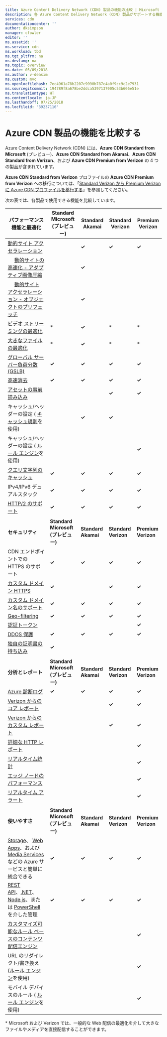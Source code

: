 ```yaml
---
title: Azure Content Delivery Network (CDN) 製品の機能の比較 | Microsoft Docs
description: 各 Azure Content Delivery Network (CDN) 製品がサポートする機能について説明します。
services: cdn
documentationcenter: ''
author: dksimpson
manager: cfowler
editor: ''
ms.assetid: ''
ms.service: cdn
ms.workload: tbd
ms.tgt_pltfrm: na
ms.devlang: na
ms.topic: overview
ms.date: 05/09/2018
ms.author: v-deasim
ms.custom: mvc
ms.openlocfilehash: 7ec4961a78b2207c9990b787c4a0f9cc9c2e7931
ms.sourcegitcommit: 194789f8a678be2ddca5397137005c53b666e51e
ms.translationtype: HT
ms.contentlocale: ja-JP
ms.lasthandoff: 07/25/2018
ms.locfileid: "39237116"
---
```

# <a name="compare-azure-cdn-product-features"></a>Azure CDN 製品の機能を比較する

Azure Content Delivery Network (CDN) には、**Azure CDN Standard from Microsoft** (プレビュー)、**Azure CDN Standard from Akamai**、**Azure CDN Standard from Verizon**、および **Azure CDN Premium from Verizon** の 4 つの製品が含まれています。 

**Azure CDN Standard from Verizon** プロファイルの **Azure CDN Premium from Verizon** への移行については、「[Standard Verizon から Premium Verizon に Azure CDN プロファイルを移行する](cdn-migrate.md)」を参照してください。

次の表では、各製品で使用できる機能を比較しています。

| **パフォーマンス機能と最適化** | **Standard Microsoft (プレビュー)** | **Standard Akamai** | **Standard Verizon** | **Premium Verizon** |
| --- | --- | --- | --- | --- |
| [動的サイト アクセラレーション](https://docs.microsoft.com/azure/cdn/cdn-dynamic-site-acceleration)  |  | **&#x2713;**  | **&#x2713;** | **&#x2713;** |
| &nbsp;&nbsp;&nbsp;&nbsp;&nbsp;[動的サイトの高速化 - アダプティブ画像圧縮](https://docs.microsoft.com/azure/cdn/cdn-dynamic-site-acceleration#adaptive-image-compression-akamai-only)  |  | **&#x2713;**  |  |  |
| &nbsp;&nbsp;&nbsp;&nbsp;&nbsp;[動的サイト アクセラレーション - オブジェクトのプリフェッチ](https://docs.microsoft.com/azure/cdn/cdn-dynamic-site-acceleration#object-prefetch-akamai-only)  |  | **&#x2713;**  |  |  |
| [ビデオ ストリーミングの最適化](https://docs.microsoft.com/azure/cdn/cdn-media-streaming-optimization)  | \* | **&#x2713;**  | \* |  \* |
| [大きなファイルの最適化](https://docs.microsoft.com/azure/cdn/cdn-large-file-optimization)  | \* | **&#x2713;**  | \* |  \* |
| [グローバル サーバー負荷分散 (GSLB)](https://docs.microsoft.com/azure/traffic-manager/traffic-manager-load-balancing-azure)  | **&#x2713;** |**&#x2713;** |**&#x2713;** |**&#x2713;** |
| [高速消去](cdn-purge-endpoint.md)  | **&#x2713;** |**&#x2713;** |**&#x2713;** |**&#x2713;** |
| [アセットの事前読み込み](cdn-preload-endpoint.md)  |  | |**&#x2713;** |**&#x2713;** |
| キャッシュ/ヘッダーの設定 ( [キャッシュ規則](cdn-caching-rules.md)を使用)  |  |**&#x2713;** |**&#x2713;** | |
| キャッシュ/ヘッダーの設定 ( [ルール エンジン](cdn-rules-engine.md)を使用)  |  | | |**&#x2713;** |
| [クエリ文字列のキャッシュ](cdn-query-string.md)  | **&#x2713;** |**&#x2713;** |**&#x2713;** |**&#x2713;** |
| IPv4/IPv6 デュアルスタック | **&#x2713;** |**&#x2713;** |**&#x2713;** |**&#x2713;** |
| [HTTP/2 のサポート](cdn-http2.md)  | **&#x2713;** |**&#x2713;** |**&#x2713;** |**&#x2713;** |
||||
 **セキュリティ** | **Standard Microsoft (プレビュー)** | **Standard Akamai** | **Standard Verizon** | **Premium Verizon** | 
| CDN エンドポイントでの HTTPS のサポート | **&#x2713;** |**&#x2713;** |**&#x2713;** |**&#x2713;** |
| [カスタム ドメイン HTTPS](cdn-custom-ssl.md)  | **&#x2713;** | |**&#x2713;** |**&#x2713;** |
| [カスタム ドメイン名のサポート](cdn-map-content-to-custom-domain.md)  | **&#x2713;** |**&#x2713;** |**&#x2713;** |**&#x2713;** |
| [Geo-filtering](cdn-restrict-access-by-country.md)  | **&#x2713;** |**&#x2713;** |**&#x2713;** |**&#x2713;** |
| [認証トークン](cdn-token-auth.md)  |  |  |  |**&#x2713;**| 
| [DDOS 保護](https://www.us-cert.gov/ncas/tips/ST04-015)  | **&#x2713;** |**&#x2713;** |**&#x2713;** |**&#x2713;** |
| [独自の証明書の持ち込み](cdn-custom-ssl.md?tabs=option-2-enable-https-with-your-own-certificate#ssl-certificates) |**&#x2713;** |  |  |  |
||||
| **分析とレポート** | **Standard Microsoft (プレビュー)** | **Standard Akamai** | **Standard Verizon** | **Premium Verizon** | 
| [Azure 診断ログ](cdn-azure-diagnostic-logs.md)  | **&#x2713;** | **&#x2713;** |**&#x2713;** |**&#x2713;** |
| [Verizon からのコア レポート](cdn-analyze-usage-patterns.md)  |  | |**&#x2713;** |**&#x2713;** |
| [Verizon からのカスタム レポート](cdn-verizon-custom-reports.md)  |  | |**&#x2713;** |**&#x2713;** |
| [詳細な HTTP レポート](cdn-advanced-http-reports.md)  |  | | |**&#x2713;** |
| [リアルタイム統計](cdn-real-time-stats.md)  |  | | |**&#x2713;** |
| [エッジ ノードのパフォーマンス](cdn-edge-performance.md)  |  | | |**&#x2713;** |
| [リアルタイム アラート](cdn-real-time-alerts.md)  |  | | |**&#x2713;** |
||||
| **使いやすさ** | **Standard Microsoft (プレビュー)** | **Standard Akamai** | **Standard Verizon** | **Premium Verizon** | 
| [Storage](cdn-create-a-storage-account-with-cdn.md)、 [Web Apps](cdn-add-to-web-app.md)、および [Media Services](../media-services/media-services-portal-manage-streaming-endpoints.md) などの Azure サービスと簡単に統合できる  | **&#x2713;** |**&#x2713;** |**&#x2713;** |**&#x2713;** |
| [REST API](https://msdn.microsoft.com/library/mt634456.aspx)、[.NET](cdn-app-dev-net.md)、[Node.js](cdn-app-dev-node.md)、または [PowerShell](cdn-manage-powershell.md) を介した管理  | **&#x2713;** |**&#x2713;** |**&#x2713;** |**&#x2713;** |
| [カスタマイズ可能なルール ベースのコンテンツ配信エンジン](cdn-rules-engine.md)  |  | | |**&#x2713;** |
| URL のリダイレクト/書き換え ([ルール エンジン](cdn-rules-engine.md)を使用)  |  | | |**&#x2713;** |
| モバイル デバイスのルール ( [ルール エンジン](cdn-rules-engine.md)を使用)  |  | | |**&#x2713;** |

\* Microsoft および Verizon では、一般的な Web 配信の最適化を介して大きなファイルやメディアを直接配信することができます。



